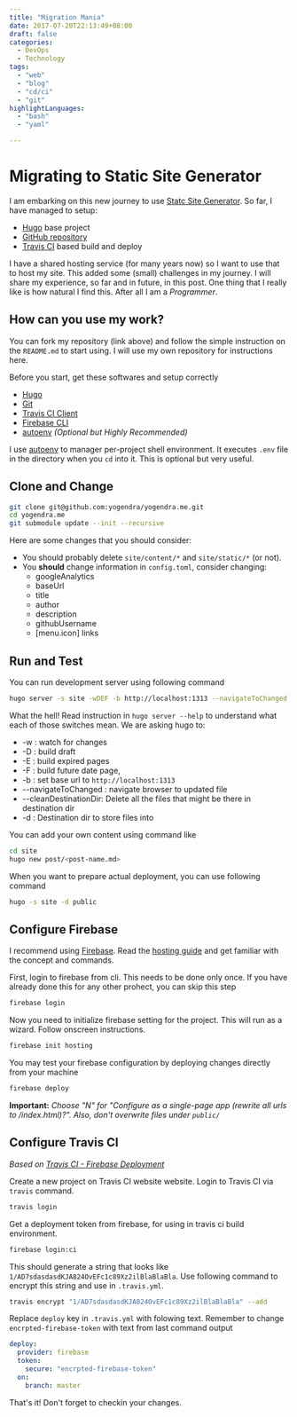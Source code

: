 ```yaml
---
title: "Migration Mania"
date: 2017-07-20T22:13:49+08:00
draft: false
categories:
  - DevOps
  - Technology
tags:
  - "web"
  - "blog"
  - "cd/ci"
  - "git"
highlightLanguages: 
  - "bash"
  - "yaml"

---
```

# Migrating to Static Site Generator

I am embarking on this new journey to use [Statc Site Generator](https://www.staticgen.com/). So far, I have managed to setup:

* [Hugo](http://gohugo.io) base project
* [GitHub repository](http://www.github.com/yogendra/yogendra.me)
* [Travis CI](http://travis-ci.org/yogendra/yogendra.me) based build and deploy

I have a shared hosting service (for many years now) so I want to use that to host my site. This added some (small) challenges in my journey. I will share my experience, so far and in future, in this post. One thing that I really like is how natural I find this. After all I am a *Programmer*.

## How can you use my work?

You can fork my repository (link above) and follow the simple instruction on the `README.md` to start using. I will use my own repository for instructions here.

Before you start, get these softwares and setup correctly

* [Hugo](https://gohugo.io/getting-started/installing/)
* [Git](https://git-scm.com/book/en/v2/Getting-Started-Installing-Git)
* [Travis CI Client](https://github.com/travis-ci/travis.rb#installation)
* [Firebase CLI](https://firebase.google.com/docs/cli/)
* [autoenv](https://github.com/kennethreitz/autoenv) *(Optional but Highly Recommended)*

I use [autoenv](https://github.com/kennethreitz/autoenv) to manager per-project shell environment. It executes `.env` file in the directory when you `cd` into it. This is optional but very useful.

## Clone and Change

```bash
git clone git@github.com:yogendra/yogendra.me.git
cd yogendra.me
git submodule update --init --recursive
```

Here are some changes that you should consider:

* You should probably delete `site/content/*` and  `site/static/*`  (or not). 
* You **should** change information in `config.toml`, consider changing:
  * googleAnalytics
  * baseUrl
  * title
  * author
  * description
  * githubUsername
  * \[menu.icon\] links

## Run and Test

You can run development server using following command

```bash
hugo server -s site -wDEF -b http://localhost:1313 --navigateToChanged --cleanDestinationDir -d dev
```

What the hell! Read instruction in  `hugo server --help` to understand what each of those switches mean. We are asking hugo to:

* -w : watch for changes
* -D : build draft
* -E : build expired pages
* -F : build future date page, 
* -b : set base url to `http://localhost:1313`
* --navigateToChanged : navigate browser to updated file
* --cleanDestinationDir: Delete all the files that might be there in destination dir
* -d : Destination dir to store files into

You can add your own content using command like 

```bash
cd site
hugo new post/<post-name.md>
```

When you want to prepare actual deployment, you can use following command

```bash
hugo -s site -d public
```

## Configure Firebase

I recommend using [Firebase](https://firebase.google.com). Read the [hosting guide](https://firebase.google.com/docs/hosting/) and get familiar with the concept and commands.

First, login to firebase from cli. This needs to be done only once. If you have already done this for any other prohect, you can skip this step

```bash
firebase login
```

Now you need to initialize firebase setting for the project. This will run as a wizard. Follow onscreen instructions.

```bash
firebase init hosting
```

You may test your firebase configuration by deploying changes directly from your machine

```bash
firebase deploy
```

**Important:** *Choose "N" for "Configure as a single-page app (rewrite all urls to /index.html)?". Also, don't overwrite files under `public/`*

## Configure Travis CI

*Based on [Travis CI - Firebase Deployment](https://docs.travis-ci.com/user/deployment/firebase/)*

Create a new project on Travis CI website  website. Login to Travis CI via `travis` command.

```bash
travis login
```

Get a deployment token from firebase, for using in travis ci build environment. 

```bash
firebase login:ci
```

This should generate a string that looks like `1/AD7sdasdasdKJA824OvEFc1c89Xz2ilBlaBlaBla`. 
Use following command to encrypt this string and use in `.travis.yml`. 

```bash
travis encrypt "1/AD7sdasdasdKJA824OvEFc1c89Xz2ilBlaBlaBla" --add
```

Replace `deploy` key in `.travis.yml` with folowing text. Remember to change `encrpted-firebase-token` with text from last command output

```yaml
deploy:
  provider: firebase
  token:
    secure: "encrpted-firebase-token"
  on:
    branch: master
```

That's it! Don't forget to checkin your changes.


